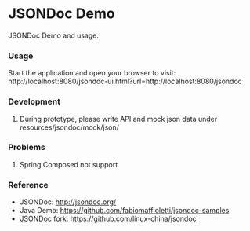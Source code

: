 JSONDoc Demo
========================
JSONDoc Demo and usage.

### Usage

Start the application and open your browser to visit: http://localhost:8080/jsondoc-ui.html?url=http://localhost:8080/jsondoc

### Development

1. During prototype, please write API and mock json data under resources/jsondoc/mock/json/

### Problems

1. Spring Composed not support

### Reference

* JSONDoc: http://jsondoc.org/
* Java Demo: https://github.com/fabiomaffioletti/jsondoc-samples
* JSONDoc fork: https://github.com/linux-china/jsondoc
